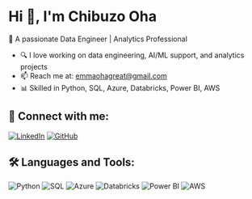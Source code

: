 # Hi 👋, I'm Chibuzo Oha  
🚀 A passionate Data Engineer | Analytics Professional  

- 🔍 I love working on data engineering, AI/ML support, and analytics projects  
- 📫 Reach me at: emmaohagreat@gmail.com  
- 📊 Skilled in Python, SQL, Azure, Databricks, Power BI, AWS

## 🔗 Connect with me:
[![LinkedIn](https://img.shields.io/badge/LinkedIn-blue?logo=linkedin&style=flat)](https://www.linkedin.com/in/chibuzo-oha-786b63307/)
[![GitHub](https://img.shields.io/badge/GitHub-black?logo=github&style=flat)](https://github.com/Emmaoha)

## 🛠️ Languages and Tools:
![Python](https://img.shields.io/badge/-Python-333333?style=flat&logo=python)
![SQL](https://img.shields.io/badge/-SQL-333333?style=flat&logo=mysql)
![Azure](https://img.shields.io/badge/-Azure-333333?style=flat&logo=microsoftazure)
![Databricks](https://img.shields.io/badge/-Databricks-333333?style=flat&logo=Databricks)
![Power BI](https://img.shields.io/badge/-PowerBI-333333?style=flat&logo=powerbi)
![AWS](https://img.shields.io/badge/-AWS-333333?style=flat&logo=AWS)

<!--
**Emmaoha/Emmaoha** is a ✨ _special_ ✨ repository because its `README.md` (this file) appears on your GitHub profile.

Here are some ideas to get you started:

- 🔭 I’m currently working on ...
- 🌱 I’m currently learning ...
- 👯 I’m looking to collaborate on ...
- 🤔 I’m looking for help with ...
- 💬 Ask me about ...
- 📫 How to reach me: ...
- 😄 Pronouns: ...
- ⚡ Fun fact: ...
-->
